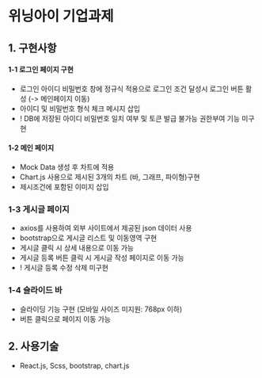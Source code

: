 # 위닝아이 기업과제

## 1. 구현사항

#### 1-1 로그인 페이지 구현
  - 로그인 아이디 비밀번호 창에 정규식 적용으로 로그인 조건 달성시 로그인 버튼 활성 (-> 메인페이지 이동)
  - 아이디 및 비밀번호 형식 체크 메시지 삽입
  - ! DB에 저장된 아이디 비밀번호 일치 여부 및 토큰 발급 불가능 권한부여 기능 미구현
  
#### 1-2 메인 페이지
  - Mock Data 생성 후 차트에 적용
  - Chart.js 사용으로 제시된 3개의 차트 (바, 그래프, 파이형)구현
  - 제시조건에 포함된 이미지 삽입
  
### 1-3 게시글 페이지
  - axios를 사용하여 외부 사이트에서 제공된 json 데이터 사용
  - bootstrap으로 게시글 리스트 및 이동영역 구현
  - 게시글 클릭 시 상세 내용으로 이동 가능
  - 게시글 등록 버튼 클릭 시 게시글 작성 페이지로 이동 가능
  - ! 게시글 등록 수정 삭제 미구현
  
### 1-4 슬라이드 바
  - 슬라이딩 기능 구현 (모바일 사이즈 미지원: 768px 이하)
  - 버튼 클릭으로 페이지 이동 가능

## 2. 사용기술
  - React.js, Scss, bootstrap, chart.js

